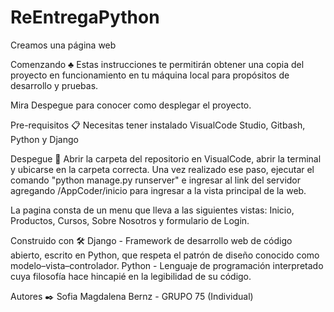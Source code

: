 # ReEntregaPython

Creamos una página web

Comenzando ♣
Estas instrucciones te permitirán obtener una copia del proyecto en funcionamiento en tu máquina local para propósitos de desarrollo y pruebas.

Mira Despegue para conocer como desplegar el proyecto.

Pre-requisitos 📋
Necesitas tener instalado VisualCode Studio, Gitbash, Python y Django

Despegue 🚀
Abrir la carpeta del repositorio en VisualCode, abrir la terminal y ubicarse en la carpeta correcta. Una vez realizado ese paso, ejecutar el comando "python manage.py runserver" e ingresar al link del servidor agregando /AppCoder/inicio para ingresar a la vista principal de la web.

La pagina consta de un menu que lleva a las siguientes vistas: Inicio, Productos, Cursos, Sobre Nosotros y formulario de Login.

Construido con 🛠️
Django - Framework de desarrollo web de código abierto, escrito en Python, que respeta el patrón de diseño conocido como modelo–vista–controlador.
Python - Lenguaje de programación interpretado cuya filosofía hace hincapié en la legibilidad de su código.

Autores ✒️
Sofia Magdalena Bernz - GRUPO 75 (Individual)
